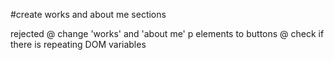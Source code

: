 #create works and about me sections


rejected @ change 'works' and 'about me' p elements to buttons
@ check if there is repeating DOM variables
